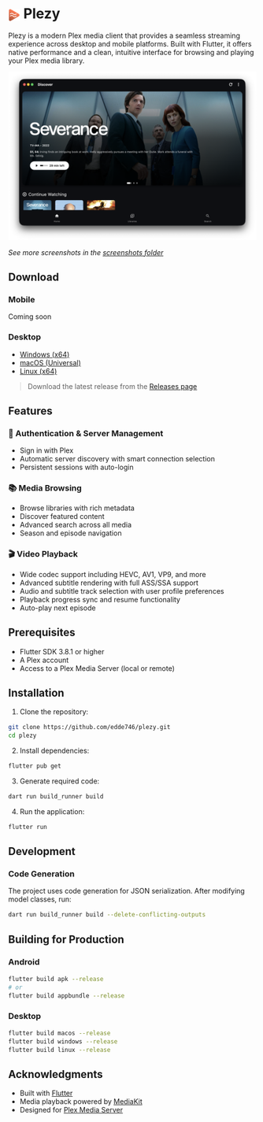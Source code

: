 <h1>
  <img src="assets/plezy.png" alt="Plezy Logo" height="24" style="vertical-align: middle;" />
  Plezy
</h1>

Plezy is a modern Plex media client that provides a seamless streaming experience across desktop and mobile platforms. Built with Flutter, it offers native performance and a clean, intuitive interface for browsing and playing your Plex media library.

<p align="center">
  <img src="assets/screenshots/macos-home.png" alt="Plezy macOS Home Screen" width="800" />
</p>

*See more screenshots in the [screenshots folder](assets/screenshots/#readme)*

## Download

### Mobile
Coming soon

### Desktop
- [Windows (x64)](https://github.com/edde746/plezy/releases/latest/download/plezy-windows-installer.exe)
- [macOS (Universal)](https://github.com/edde746/plezy/releases/latest/download/plezy-macos.zip)
- [Linux (x64)](https://github.com/edde746/plezy/releases/latest/download/plezy-linux.tar.gz)

> Download the latest release from the [Releases page](https://github.com/edde746/plezy/releases)

## Features

### 🔐 Authentication & Server Management
- Sign in with Plex
- Automatic server discovery with smart connection selection
- Persistent sessions with auto-login

### 📚 Media Browsing
- Browse libraries with rich metadata
- Discover featured content
- Advanced search across all media
- Season and episode navigation

### 🎬 Video Playback
- Wide codec support including HEVC, AV1, VP9, and more
- Advanced subtitle rendering with full ASS/SSA support
- Audio and subtitle track selection with user profile preferences
- Playback progress sync and resume functionality
- Auto-play next episode

## Prerequisites

- Flutter SDK 3.8.1 or higher
- A Plex account
- Access to a Plex Media Server (local or remote)

## Installation

1. Clone the repository:
```bash
git clone https://github.com/edde746/plezy.git
cd plezy
```

2. Install dependencies:
```bash
flutter pub get
```

3. Generate required code:
```bash
dart run build_runner build
```

4. Run the application:
```bash
flutter run
```

## Development

### Code Generation

The project uses code generation for JSON serialization. After modifying model classes, run:

```bash
dart run build_runner build --delete-conflicting-outputs
```

## Building for Production

### Android
```bash
flutter build apk --release
# or
flutter build appbundle --release
```

### Desktop
```bash
flutter build macos --release
flutter build windows --release
flutter build linux --release
```

## Acknowledgments

- Built with [Flutter](https://flutter.dev)
- Media playback powered by [MediaKit](https://github.com/media-kit/media-kit)
- Designed for [Plex Media Server](https://www.plex.tv)
